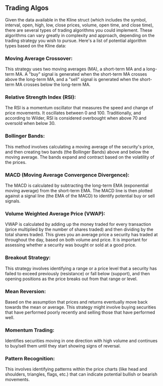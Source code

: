 ## Trading Algos

Given the data available in the Kline struct (which includes the symbol, interval, open, high, low, close prices, volume, open time, and close time), there are several types of trading algorithms you could implement. These algorithms can vary greatly in complexity and approach, depending on the trading strategy you wish to pursue. Here's a list of potential algorithm types based on the Kline data:

### Moving Average Crossover:

This strategy uses two moving averages (MA), a short-term MA and a long-term MA. A "buy" signal is generated when the short-term MA crosses above the long-term MA, and a "sell" signal is generated when the short-term MA crosses below the long-term MA.

### Relative Strength Index (RSI):

The RSI is a momentum oscillator that measures the speed and change of price movements. It oscillates between 0 and 100. Traditionally, and according to Wilder, RSI is considered overbought when above 70 and oversold when below 30.

### Bollinger Bands:

This method involves calculating a moving average of the security's price, and then creating two bands (the Bollinger Bands) above and below the moving average. The bands expand and contract based on the volatility of the prices.

### MACD (Moving Average Convergence Divergence):

The MACD is calculated by subtracting the long-term EMA (exponential moving average) from the short-term EMA. The MACD line is then plotted against a signal line (the EMA of the MACD) to identify potential buy or sell signals.

### Volume Weighted Average Price (VWAP):

VWAP is calculated by adding up the money traded for every transaction (price multiplied by the number of shares traded) and then dividing by the total shares traded. This gives you an average price a security has traded at throughout the day, based on both volume and price. It is important for assessing whether a security was bought or sold at a good price.

### Breakout Strategy:

This strategy involves identifying a range or a price level that a security has failed to exceed previously (resistance) or fall below (support), and then opening positions as the price breaks out from that range or level.

### Mean Reversion:

Based on the assumption that prices and returns eventually move back towards the mean or average. This strategy might involve buying securities that have performed poorly recently and selling those that have performed well.

### Momentum Trading:

Identifies securities moving in one direction with high volume and continues to buy/sell them until they start showing signs of reversal.

### Pattern Recognition:

This involves identifying patterns within the price charts (like head and shoulders, triangles, flags, etc.) that can indicate potential bullish or bearish movements.
